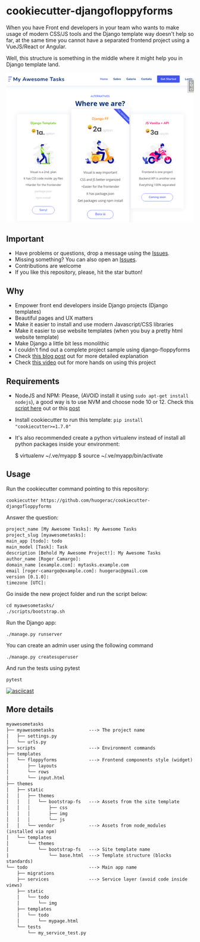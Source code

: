 # cookiecutter-djangofloppyforms

When you have Front end developers in your team who wants to make usage of modern CSS/JS tools and the Django template way doesn't help so far, at the same time you cannot have a separated frontend project using a VueJS/React or Angular.

Well, this structure is something in the middle where it might help you in Django template land.

![Screenshot](screenshot_home.png)

## Important

- Have problems or questions, drop a message using the [Issues](https://github.com/huogerac/cookiecutter-djangofloppyforms/issues).
- Missing something? You can also open an [Issues](https://github.com/huogerac/cookiecutter-djangofloppyforms/issues).
- Contributions are welcome
- If you like this repository, please, hit the star button!

## Why

- Empower front end developers inside Django projects (Django templates)
- Beautiful pages and UX matters
- Make it easier to install and use modern Javascript/CSS libraries
- Make it easier to use website templates (when you buy a pretty html website template)
- Make Django a little bit less monolithic
- I couldn't find out a complete project sample using django-floppyforms
- Check [this blog post](https://huogerac.hashnode.dev/better-usage-of-jscss-inside-django-templates-with-django-floppyforms-ckoervqa101rmv9s1gzazhco7) out for more detailed explanation
- Check [this video](https://www.youtube.com/watch?v=Hf3-sLJOW-U) out for more hands on using this project

## Requirements

- NodeJS and NPM: Please, (AVOID install it using `sudo apt-get install nodejs`), a good way is to
  use NVM and choose node 10 or 12. Check this [script here](https://github.com/huogerac/dev-tools/blob/master/install_nvm.sh) out or this [post](https://heynode.com/tutorial/install-nodejs-locally-nvm)

- Install cookiecutter to run this template: `pip install "cookiecutter>=1.7.0"`

- It's also recommended create a python virtualenv instead of install all python packages inside your environment:

  $ virtualenv ~/.ve/myapp
  $ source ~/.ve/myapp/bin/activate

## Usage

Run the cookiecutter command pointing to this repository:

    cookiecutter https://github.com/huogerac/cookiecutter-djangofloppyforms

Answer the question:

    project_name [My Awesome Tasks]: My Awesome Tasks
    project_slug [myawesometasks]:
    main_app [todo]: todo
    main_model [Task]: Task
    description [Behold My Awesome Project!]: My Awesome Tasks
    author_name [Roger Camargo]:
    domain_name [example.com]: mytasks.example.com
    email [roger-camargo@example.com]: huogerac@gmail.com
    version [0.1.0]:
    timezone [UTC]:

Go inside the new project folder and run the script below:

    cd myawesometasks/
    ./scripts/bootstrap.sh

Run the Django app:

    ./manage.py runserver

You can create an admin user using the following command

    ./manage.py createsuperuser

And run the tests using pytest

    pytest

[![asciicast](https://asciinema.org/a/O33SwNhgsEelOom6pQ1xBRTz7.svg)](https://asciinema.org/a/O33SwNhgsEelOom6pQ1xBRTz7)

## More details

```shell
myawesometasks
├── myawesometasks             ---> The project name
│   ├── settings.py
│   └── urls.py
├── scripts                    ---> Environment commands
├── templates
│   └── floppyforms            ---> Frontend components style (widget)
│       ├── layouts
│       └── rows
│       └── input.html
├── themes
│   ├── static
│   │   ├── themes
│   │   │   └── bootstrap-fs   ---> Assets from the site template
│   │   │       ├── css
│   │   │       ├── img
│   │   │       └── js
│   │   └── vendor             ---> Assets from node_modules (installed via npm)
│   └── templates
│       └── themes
│           └── bootstrap-fs   ---> Site template name
|               └── base.html  ---> Template structure (blocks standards)
└── todo                       ---> Main app name
    ├── migrations
    ├── services               ---> Service layer (avoid code inside views)
    ├── static
    │   └── todo
    │       └── img
    ├── templates
    │   └── todo
    │       └── mypage.html
    └── tests
        └── my_service_test.py

```
